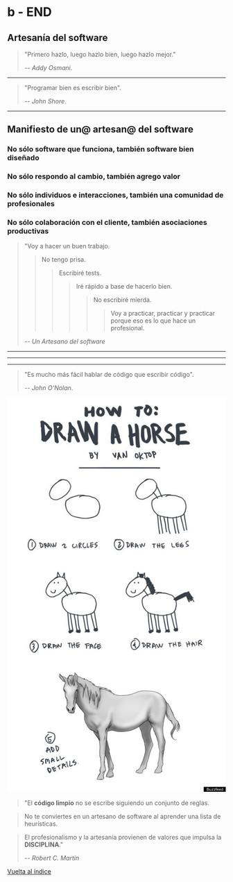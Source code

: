 # b - END

## Artesanía del software

> "Primero hazlo, luego hazlo bien, luego hazlo mejor."
>
> -- _Addy Osmani_.

---

> "Programar bien es escribir bien".
>
> -- _John Shore_.

---

## Manifiesto de un@ artesan@ del software

### No sólo software que funciona, también software bien diseñado

### No sólo respondo al cambio, también agrego valor

### No sólo individuos e interacciones, también una comunidad de profesionales

### No sólo colaboración con el cliente, también asociaciones productivas

> "Voy a hacer un buen trabajo.
>
> > No tengo prisa.
> >
> > > Escribiré tests.
> > >
> > > > Iré rápido a base de hacerlo bien.
> > > >
> > > > > No escribiré mierda.
> > > > >
> > > > > > Voy a practicar, practicar y practicar porque eso es lo que hace un profesional.
>
> -- _Un Artesano del software_

---

---

---

> "Es mucho más fácil hablar de código que escribir código".
>
> -- _John O'Nolan_.

![How to Draw a Horse](./draw_horse.jpg)

> "El **código limpio** no se escribe siguiendo un conjunto de reglas.

> No te conviertes en un artesano de software al aprender una lista de heurísticas.

> El profesionalismo y la artesanía provienen de valores que impulsa la **DISCIPLINA**."
>
> -- _Robert C. Martin_

[Vuelta al índice](./readme.md)
